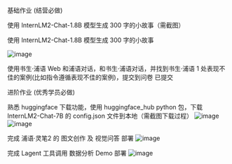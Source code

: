 基础作业 (结营必做)

使用 InternLM2-Chat-1.8B 模型生成 300 字的小故事（需截图）

使用 InternLM2-Chat-1.8B 模型生成 300 字的小故事

![image](https://github.com/rudykon/InternLM/assets/15075498/a0510dfd-24f9-4156-80ce-00be4b6e1d27)

使用书生·浦语 Web 和浦语对话，和书生·浦语对话，并找到书生·浦语 1 处表现不佳的案例(比如指令遵循表现不佳的案例)，提交到问卷
已提交





进阶作业 (优秀学员必做)

熟悉 huggingface 下载功能，使用 huggingface_hub python 包，下载 InternLM2-Chat-7B 的 config.json 文件到本地（需截图下载过程）
![image](https://github.com/rudykon/InternLM/assets/15075498/83cb4758-6c73-4cba-9fe6-9ef33c9e2229)
![image](https://github.com/rudykon/InternLM/assets/15075498/4c1c5e9f-376a-4ab9-81a0-02d945957742)





完成 浦语·灵笔2 的 图文创作 及 视觉问答 部署
![image](https://github.com/rudykon/InternLM/assets/15075498/98a81845-c5c4-4b23-a7bd-2296346ff6f2)




完成 Lagent 工具调用 数据分析 Demo 部署
![image](https://github.com/rudykon/InternLM/assets/15075498/6c12166f-8d04-44a5-b7bf-22407c648eed)
